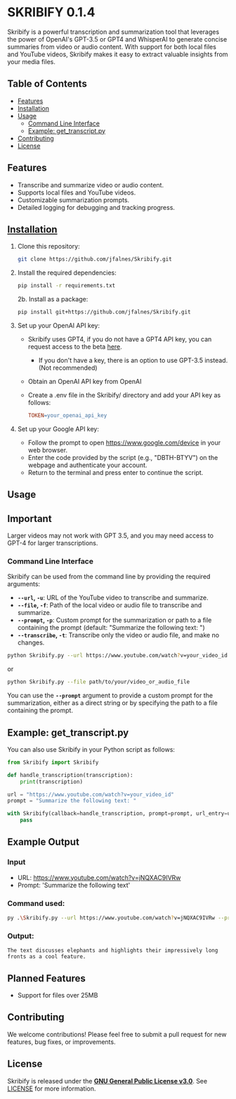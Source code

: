 # SKRIBIFY 0.1.4
Skribify is a powerful transcription and summarization tool that leverages the power of OpenAI's GPT-3.5 or GPT4 and WhisperAI to generate concise summaries from video or audio content. With support for both local files and YouTube videos, Skribify makes it easy to extract valuable insights from your media files.

## **Table of Contents**
* <u>Features</u>
* <u>Installation</u>
* <u>Usage</u>
  * <u>Command Line Interface</u>
  * <u>Example: get_transcript.py</u>
* <u>Contributing</u>
* <u>License</u>
## **Features**
* Transcribe and summarize video or audio content.
* Supports local files and YouTube videos.
* Customizable summarization prompts.
* Detailed logging for debugging and tracking progress.
  
## <u>Installation</u>
1. Clone this repository:
    ```bash
    git clone https://github.com/jfalnes/Skribify.git
    ```

2. Install the required dependencies:

    ```bash
    pip install -r requirements.txt
    ```
    2b. Install as a package:
    ```bash
    pip install git+https://github.com/jfalnes/Skribify.git
    ```
3. Set up your OpenAI API key:
   * Skribify uses GPT4, if you do not have a GPT4 API key, you can request access to the beta [here](https://openai.com/waitlist/gpt-4-api).
     * If you don't have a key, there is an option to use GPT-3.5 instead. (Not recommended)
   * Obtain an OpenAI API key from OpenAI
   * Create a .env file in the Skribify/ directory and add your API key as follows:

       ```makefile
       TOKEN=your_openai_api_key
       ```
4. Set up your Google API key:
   * Follow the prompt to open https://www.google.com/device in your web browser.
   * Enter the code provided by the script (e.g., "DBTH-BTYV") on the webpage and authenticate your account.
   *   Return to the terminal and press enter to continue the script.



## **Usage**
## Important
Larger videos may not work with GPT 3.5, and you may need access to GPT-4 for larger transcriptions. 
### **Command Line Interface**
Skribify can be used from the command line by providing the required arguments:

* **`--url`, `-u`**: URL of the YouTube video to transcribe and summarize.
* **`--file`, `-f`**: Path of the local video or audio file to transcribe and summarize.
* **`--prompt`, `-p`**: Custom prompt for the summarization or path to a file containing the prompt (default: "Summarize the following text: ")
* **`--transcribe`, `-t`**: Transcribe only the video or audio file, and make no changes.

```bash
python Skribify.py --url https://www.youtube.com/watch?v=your_video_id
```

or

```bash
python Skribify.py --file path/to/your/video_or_audio_file
```


You can use the **`--prompt`** argument to provide a custom prompt for the summarization, either as a direct string or by specifying the path to a file containing the prompt. 

## **Example: get_transcript.py**

You can also use Skribify in your Python script as follows:

```python
from Skribify import Skribify

def handle_transcription(transcription):
    print(transcription)

url = "https://www.youtube.com/watch?v=your_video_id"
prompt = "Summarize the following text: "

with Skribify(callback=handle_transcription, prompt=prompt, url_entry=url) as skribify:
    pass
```
## **Example Output**
### **Input**
- URL: https://www.youtube.com/watch?v=jNQXAC9IVRw
- Prompt: 'Summarize the following text'

### **Command used**:
```bash
py .\Skribify.py --url https://www.youtube.com/watch?v=jNQXAC9IVRw --prompt 'Summarize the following text: '
```
### **Output**:
```
The text discusses elephants and highlights their impressively long fronts as a cool feature.
```
## **Planned Features**
* Support for files over 25MB

## **Contributing**
We welcome contributions! Please feel free to submit a pull request for new features, bug fixes, or improvements.

## **License**
Skribify is released under the <u>**GNU General Public License v3.0**</u>. See  [LICENSE](LICENSE) for more information.